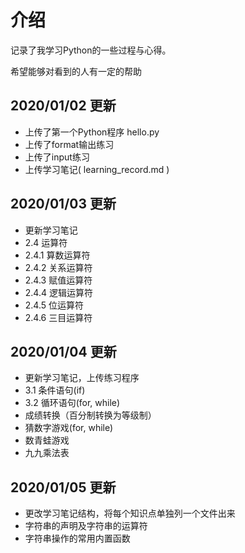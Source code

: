 # 介绍
记录了我学习Python的一些过程与心得。

希望能够对看到的人有一定的帮助

## 2020/01/02  更新
- 上传了第一个Python程序 hello.py
- 上传了format输出练习
- 上传了input练习
- 上传学习笔记( learning_record.md )

## 2020/01/03  更新
- 更新学习笔记
- 2.4 运算符
- 2.4.1 算数运算符
- 2.4.2 关系运算符
- 2.4.3 赋值运算符
- 2.4.4 逻辑运算符
- 2.4.5 位运算符
- 2.4.6 三目运算符

## 2020/01/04 更新
- 更新学习笔记，上传练习程序
- 3.1 条件语句(if)
- 3.2 循环语句(for, while)
- 成绩转换（百分制转换为等级制）
- 猜数字游戏(for, while)
- 数青蛙游戏
- 九九乘法表

## 2020/01/05 更新
- 更改学习笔记结构，将每个知识点单独列一个文件出来
- 字符串的声明及字符串的运算符
- 字符串操作的常用内置函数